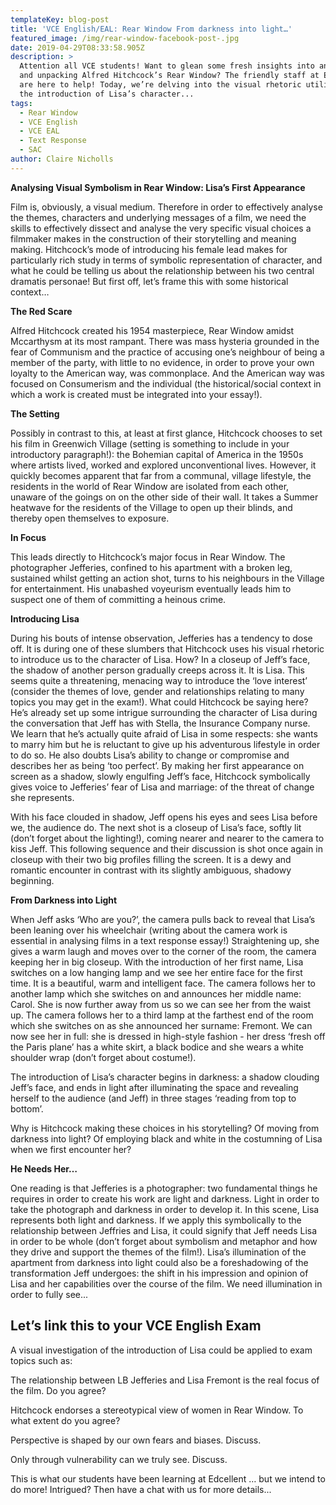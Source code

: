 ```yaml
---
templateKey: blog-post
title: 'VCE English/EAL: Rear Window From darkness into light…'
featured_image: /img/rear-window-facebook-post-.jpg
date: 2019-04-29T08:33:58.905Z
description: >
  Attention all VCE students! Want to glean some fresh insights into analysing
  and unpacking Alfred Hitchcock’s Rear Window? The friendly staff at Edcellent
  are here to help! Today, we’re delving into the visual rhetoric utilised in
  the introduction of Lisa’s character...
tags:
  - Rear Window
  - VCE English
  - VCE EAL
  - Text Response
  - SAC
author: Claire Nicholls
---
```

**Analysing Visual Symbolism in Rear Window: Lisa’s First Appearance** 	

Film is, obviously, a visual medium. Therefore in order to effectively analyse the themes, characters and underlying messages of a film, we need the skills to effectively dissect and analyse the very specific visual choices a filmmaker makes in the construction of their storytelling and meaning making. Hitchcock’s mode of introducing his female lead makes for particularly rich study in terms of symbolic representation of character, and what he could be telling us about the relationship between his two central dramatis personae! But first off, let’s frame this with some historical context…



**The Red Scare** 

Alfred Hitchcock created his 1954 masterpiece, Rear Window amidst Mccarthysm at its most rampant. There was mass hysteria grounded in the fear of Communism and the practice of accusing one’s neighbour of being a member of the party, with little to no evidence, in order to prove your own loyalty to the American way, was commonplace. And the American way was focused on Consumerism and the individual (the historical/social context in which a work is created must be integrated into your essay!).



**The Setting** 

Possibly in contrast to this, at least at first glance, Hitchcock chooses to set his film in Greenwich Village (setting is something to include in your introductory paragraph!): the Bohemian capital of America in the 1950s where artists lived, worked and explored unconventional lives. However, it quickly becomes apparent that far from a communal, village lifestyle, the residents in the world of Rear Window are isolated from each other, unaware of the goings on on the other side of their wall. It takes a Summer heatwave for the residents of the Village to open up their blinds, and thereby open themselves to exposure.



**In Focus**

This leads directly to Hitchcock’s major focus in Rear Window. The photographer Jefferies, confined to his apartment with a broken leg, sustained whilst getting an action shot, turns to his neighbours in the Village for entertainment. His unabashed voyeurism eventually leads him to suspect one of them of committing a heinous crime. 



**Introducing Lisa**

During his bouts of intense observation, Jefferies has a tendency to dose off. It is during one of these slumbers that Hitchcock uses his visual rhetoric to introduce us to the character of Lisa. How? In a closeup of Jeff’s face, the shadow of another person gradually creeps across it. It is Lisa. This seems quite a threatening, menacing way to introduce the ‘love interest’ (consider the themes of love, gender and relationships relating to many topics you may get in the exam!). What could Hitchcock be saying here? He’s already set up some intrigue surrounding the character of Lisa during the conversation that Jeff has with Stella, the Insurance Company nurse. We learn that he’s actually quite afraid of Lisa in some respects: she wants to marry him but he is reluctant to give up his adventurous lifestyle in order to do so. He also doubts Lisa’s ability to change or compromise and describes her as being ‘too perfect’. By making her first appearance on screen as a shadow, slowly engulfing Jeff’s face, Hitchcock symbolically gives voice to Jefferies’ fear of Lisa and marriage: of the threat of change she represents. 

With his face clouded in shadow, Jeff opens his eyes and sees Lisa before we, the audience do. The next shot is a closeup of Lisa’s face, softly lit (don’t forget about the lighting!), coming nearer and nearer to the camera to kiss Jeff. This following sequence and their discussion is shot once again in closeup with their two big profiles filling the screen. It is a dewy and romantic encounter in contrast with its slightly ambiguous, shadowy beginning. 



**From Darkness into Light**

When Jeff asks ‘Who are you?’, the camera pulls back to reveal that Lisa’s been leaning over his wheelchair (writing about the camera work is essential in analysing films in a text response essay!) Straightening up, she gives a warm laugh and moves over to the corner of the room, the camera keeping her in big closeup. With the introduction of her first name, Lisa switches on a low hanging lamp and we see her entire face for the first time. It is a beautiful, warm and intelligent face. The camera follows her to another lamp which she switches on and announces her middle name: Carol. She is now further away from us so we can see her from the waist up. The camera follows her to a third lamp at the farthest end of the room which she switches on as she announced her surname: Fremont. We can now see her in full: she is dressed in high-style fashion - her dress ‘fresh off the Paris plane’ has a white skirt, a black bodice and she wears a white shoulder wrap (don’t forget about costume!). 

The introduction of Lisa’s character begins in darkness: a shadow clouding Jeff’s face, and ends in light after illuminating the space and revealing herself to the audience (and Jeff) in three stages ‘reading from top to bottom’. 

Why is Hitchcock making these choices in his storytelling? Of moving from darkness into light? Of employing black and white in the costumning of Lisa when we first encounter her?



**He Needs Her…** 

One reading is that Jefferies is a photographer: two fundamental things he requires in order to create his work are light and darkness. Light in order to take the photograph and darkness in order to develop it. In this scene, Lisa represents both light and darkness. If we apply this symbolically to the relationship between Jeffries and Lisa, it could signify that Jeff needs Lisa in order to be whole (don’t forget about symbolism and metaphor and how they drive and support the themes of the film!). Lisa’s illumination of the apartment from darkness into light could also be a foreshadowing of the transformation Jeff undergoes: the shift in his impression and opinion of Lisa and her capabilities over the course of the film. We need illumination in order to fully see... 



## **Let’s link this to your VCE English Exam**

A visual investigation of the introduction of Lisa could be applied to exam topics such as: 		

The relationship between LB Jefferies and Lisa Fremont is the real focus of the film. Do you agree?

Hitchcock endorses a stereotypical view of women in Rear Window. To what extent do you agree?

Perspective is shaped by our own fears and biases. Discuss.

Only through vulnerability can we truly see. Discuss.



This is what our students have been learning at Edcellent … but we intend to do more! Intrigued? Then have a chat with us for more details...
